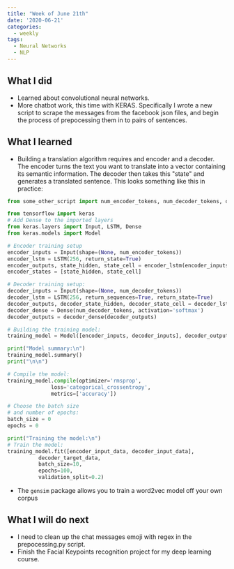 ```yaml
---
title: "Week of June 21th"
date: '2020-06-21'
categories:
  - weekly
tags:
  - Neural Networks
  - NLP
---
```


## What I did

- Learned about convolutional neural networks.
- More chatbot work, this time with KERAS. Specifically I wrote a new script to scrape the messages from the facebook json files, and begin the process of prepocessing them in to pairs of sentences.

## What I learned

- Building a translation algorithm requires and encoder and a decoder. The encoder turns the text you want to translate into a vector containing its semantic information. The decoder then takes this "state" and generates a translated sentence. This looks something like this in practice:

```python
from some_other_script import num_encoder_tokens, num_decoder_tokens, decoder_target_data, encoder_input_data, decoder_input_data, decoder_target_data

from tensorflow import keras
# Add Dense to the imported layers
from keras.layers import Input, LSTM, Dense
from keras.models import Model

# Encoder training setup
encoder_inputs = Input(shape=(None, num_encoder_tokens))
encoder_lstm = LSTM(256, return_state=True)
encoder_outputs, state_hidden, state_cell = encoder_lstm(encoder_inputs)
encoder_states = [state_hidden, state_cell]

# Decoder training setup:
decoder_inputs = Input(shape=(None, num_decoder_tokens))
decoder_lstm = LSTM(256, return_sequences=True, return_state=True)
decoder_outputs, decoder_state_hidden, decoder_state_cell = decoder_lstm(decoder_inputs, initial_state=encoder_states)
decoder_dense = Dense(num_decoder_tokens, activation='softmax')
decoder_outputs = decoder_dense(decoder_outputs)

# Building the training model:
training_model = Model([encoder_inputs, decoder_inputs], decoder_outputs)

print("Model summary:\n")
training_model.summary()
print("\n\n")

# Compile the model:
training_model.compile(optimizer='rmsprop', 
              loss='categorical_crossentropy',
              metrics=['accuracy'])

# Choose the batch size
# and number of epochs:
batch_size = 0
epochs = 0

print("Training the model:\n")
# Train the model:
training_model.fit([encoder_input_data, decoder_input_data], 
          decoder_target_data,
          batch_size=10,
          epochs=100,
          validation_split=0.2)
```

- The `gensim` package allows you to train a word2vec model off your own corpus

## What I will do next

- I need to clean up the chat messages emoji with regex in the prepocessing.py script.
- Finish the Facial Keypoints recognition project for my deep learning course.

